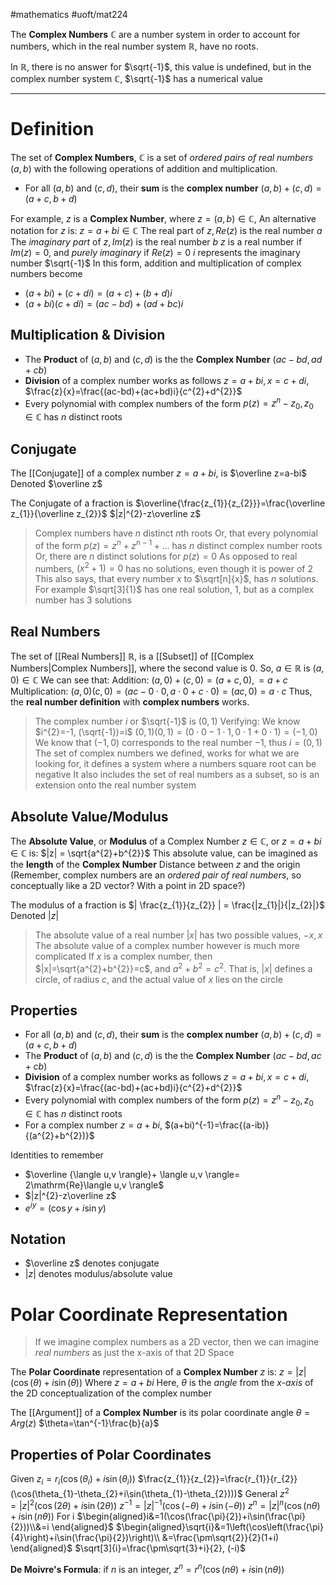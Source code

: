 #mathematics 
#uoft/mat224 

The **Complex Numbers** $\mathbb{C}$ are a number system in order to account for numbers, which in the real number system $\mathbb{R}$, have no roots.

In $\mathbb{R}$, there is no answer for $\sqrt{-1}$, this value is undefined, but in the complex number system $\mathbb{C}$, $\sqrt{-1}$ has a numerical value

---
# Definition
The set of **Complex Numbers**, $\mathbb{C}$  is a set of *ordered pairs of real numbers* $(a,b)$ with the following operations of addition and multiplication. 
- For all $(a,b)$ and $(c,d)$, their **sum** is the **complex number** $(a,b)+(c,d)=(a+c,b+d)$

For example, $z$ is a **Complex Number**, where $z=(a,b)\in \mathbb{C}$,
An alternative notation for $z$ is: $z=a+bi\in \mathbb{C}$
	The real part of $z, Re(z)$ is the real number $a$
	The *imaginary part* of $z, Im(z)$ is the real number $b$
	$z$ is a real number if $Im(z)=0$, and *purely imaginary* if $Re(z)=0$
	$i$ represents the imaginary number $\sqrt{-1}$
In this form, addition and multiplication of complex numbers become
- $(a+bi)+(c+di)=(a+c)+(b+d)i$
- $(a+bi)(c+di)=(ac-bd)+(ad+bc)i$
## Multiplication & Division
- The **Product** of $(a,b)$ and $(c,d)$ is the the **Complex Number** $(ac-bd,ad+cb)$
- **Division** of a complex number works as follows $z=a+bi, x=c+di$, $\frac{z}{x}=\frac{(ac-bd)+(ac+bd)i}{c^{2}+d^{2}}$
- Every polynomial with complex numbers of the form $p(z)=z^{n}-z_{0}, z_{0}\in \mathbb{C}$ has $n$ distinct roots

## Conjugate
The [[Conjugate]] of a complex number $z=a+bi$, is $\overline z=a-bi$
	Denoted $\overline z$

The Conjugate of a fraction is $\overline{\frac{z_{1}}{z_{2}}}=\frac{\overline z_{1}}{\overline z_{2}}$
$|z|^{2}-z\overline z$

> Complex numbers have $n$ distinct $n$th roots
> 	Or, that every polynomial of the form 
> 		$p(z)=z^{n}+z^{n-1}+...$
> 	has $n$ distinct complex number roots
> 	Or, there are $n$ distinct solutions for $p(z)=0$
> 		As opposed to real numbers, $(x^{2}+1)=0$ has no solutions, even though it is power of 2
> 	This also says, that every number $x$ to $\sqrt[n]{x}$, has $n$ solutions.
> 		For example $\sqrt[3]{1}$ has one real solution, $1$, but as a complex number has $3$ solutions

## Real Numbers
The set of [[Real Numbers]] $\mathbb{R}$, is a [[Subset]] of [[Complex Numbers|Complex Numbers]], where the second value is $0$.
	So, $a\in \mathbb{R}$ is $(a,0)\in \mathbb{C}$
		We can see that:
		Addition:
			$(a,0)+(c,0)=(a+c,0), = a+c$
		Multiplication:
			$(a,0)(c,0)=(ac-0\cdot 0,a\cdot 0+c\cdot 0)=(ac,0)=a\cdot c$
		Thus, the **real number definition** with **complex numbers** works.


> The complex number $i$ or $\sqrt{-1}$ is $(0,1)$
> 	Verifying:
> 		We know $i^{2}=-1, (\sqrt{-1})=i$
> 		$(0,1)(0,1)=(0\cdot 0 - 1\cdot 1, 0\cdot 1 + 0\cdot 1)=(-1,0)$
> 		We know that $(-1,0)$ corresponds to the real number $-1$, thus $i=(0,1)$
> The set of complex numbers we defined, works for what we are looking for, it defines a system where a numbers square root can be negative
> It also includes the set of real numbers as a subset, so is an extension onto the real number system

## Absolute Value/Modulus
The **Absolute Value**, or **Modulus** of a Complex Number $z \in \mathbb{C}$, or $z=a+bi\in \mathbb{C}$ is:
	$|z| = \sqrt{a^{2}+b^{2}}$
	This absolute value, can be imagined as the **length** of the **Complex Number** 
		Distance between $z$ and the origin
		(Remember, complex numbers are an *ordered pair of real numbers*, so conceptually like a 2D vector? With a point in 2D space?)

The modulus of a fraction is $| \frac{z_{1}}{z_{2}} | = \frac{|z_{1}|}{|z_{2}|}$
Denoted $|z|$

> The absolute value of a real number $|x|$ has two possible values, $-x, x$ The absolute value of a complex number however is much more complicated
> If $x$ is a complex number, then $|x|=\sqrt{a^{2}+b^{2}}=c$, and $a^{2}+b^{2}=c^{2}$. That is, $|x|$ defines a circle, of radius $c$, and the actual value of $x$ lies on the circle

## Properties 
- For all $(a,b)$ and $(c,d)$, their **sum** is the **complex number** $(a,b)+(c,d)=(a+c,b+d)$
- The **Product** of $(a,b)$ and $(c,d)$ is the the **Complex Number** $(ac-bd,ac+cb)$
- **Division** of a complex number works as follows $z=a+bi, x=c+di$, $\frac{z}{x}=\frac{(ac-bd)+(ac+bd)i}{c^{2}+d^{2}}$
- Every polynomial with complex numbers of the form $p(z)=z^{n}-z_{0}, z_{0}\in \mathbb{C}$ has $n$ distinct roots
- For a complex number $z=a+bi$, $(a+bi)^{-1}=\frac{(a-ib)}{(a^{2}+b^{2})}$

Identities to remember
- $\overline {\langle u,v \rangle}+ \langle u,v \rangle= 2\mathrm{Re}\langle u,v \rangle$
- $|z|^{2}-z\overline z$
- $e^{iy}=(\cos y+i\sin y)$

## Notation
- $\overline z$ denotes conjugate
- $|z|$ denotes modulus/absolute value

# Polar Coordinate Representation

>If we imagine complex numbers as a 2D vector, then we can imagine *real numbers* as just the x-axis of that 2D Space

The **Polar Coordinate** representation of a **Complex Number** $z$ is:
	$z=|z|(\cos(\theta)+i\sin(\theta))$
	Where $z=a+bi$
		Here, $\theta$ is the *angle* from the *x-axis* of the 2D conceptualization of the complex number

The [[Argument]] of a **Complex Number** is its polar coordinate angle
	$\theta=Arg(z)$
	$\theta=\tan^{-1}\frac{b}{a}$ 
## Properties of Polar Coordinates

Given $z_{i}=r_{i}(\cos(\theta_{i})+i\sin(\theta_{i}))$ 
$\frac{z_{1}}{z_{2}}=\frac{r_{1}}{r_{2}}(\cos(\theta_{1}-\theta_{2}+i\sin(\theta_{1}-\theta_{2})))$
General 
$z^{2}=|z|^{2}(\cos(2\theta)+i\sin(2\theta))$
$z^{-1}=|z|^{-1}(\cos(-\theta)+i\sin(-\theta))$
$z^{n}=|z|^{n}(\cos(n \theta)+i\sin(n \theta))$
For i
$\begin{aligned}i&=1(\cos(\frac{\pi}{2})+i\sin(\frac{\pi}{2}))\\&=i \end{aligned}$
$\begin{aligned}\sqrt{i}&=1\left(\cos\left(\frac{\pi}{4}\right)+i\sin(\frac{\pi}{2})\right)\\ &=\frac{\pm\sqrt{2}}{2}(1+i) \end{aligned}$
$\sqrt[3]{i}=\frac{\pm\sqrt{3}+i}{2}, (-i)$  


 **De Moivre's Formula**:
	 if $n$ is an integer,
		$z^{n}=r^{n}(\cos(n \theta)+i\sin(n \theta))$






